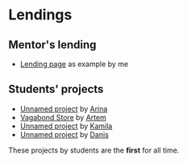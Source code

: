 # Lendings

## Mentor's lending

* [Lending page](https://eduardsuyargulov.github.io/cmit/suyargulov-lending/) as example by me 

## Students' projects

* [Unnamed project](https://eduardsuyargulov.github.io/cmit/arina/) by [Arina](https://github.com/Arinanananana00000)
* [Vagabond Store](https://eduardsuyargulov.github.io/cmit/artem/) by [Artem](https://github.com/psyhodelic1)
* [Unnamed project](https://eduardsuyargulov.github.io/cmit/kamila/) by [Kamila](https://github.com/Robot1357)
* [Unnamed project](https://eduardsuyargulov.github.io/cmit/danis/) by [Danis](https://github.com/Danis379)

These projects by students are the **first** for all time.